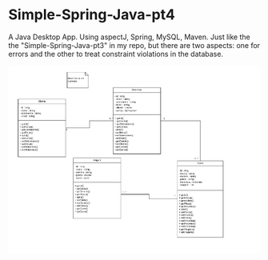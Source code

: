 # Simple-Spring-Java-pt4
A Java Desktop App. Using aspectJ, Spring, MySQL, Maven. Just like the the "Simple-Spring-Java-pt3" in my repo, but there are two aspects: one for errors and the other to treat constraint violations in the database.

<img src="https://github.com/renatogondin/Simple-Spring-Java-pt4/blob/master/um.png">
